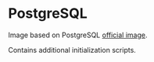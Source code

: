 # PostgreSQL

Image based on PostgreSQL [official image](https://hub.docker.com/_/postgres/).

Contains additional initialization scripts.
